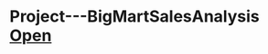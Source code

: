 # Project---BigMartSalesAnalysis [Open](https://github.com/Harsh-33/Project---BigMartSalesAnalysis/blob/main/BigMartSalesAnalysis.ipynb)
